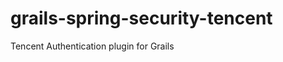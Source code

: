 grails-spring-security-tencent
==============================

Tencent Authentication plugin for Grails
